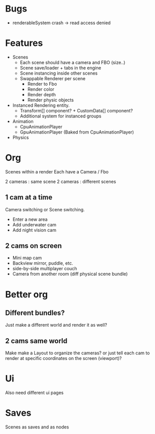 
# Bugs

- renderableSystem crash -> read access denied

# Features

- Scenes
  - Each scene should have a camera and FBO (size..)
  - Scene save/loader + tabs in the engine
  - Scene instancing inside other scenes
  - Swappable Renderer per scene
    - Render to Fbo
    - Render color
    - Render depth
    - Render physic objects
- Instanced Rendering entity.
  - Transform[] component? + CustomData[] component?
  - Additional system for instanced groups
- Animation
  - CpuAnimationPlayer
  - GpuAnimationPlayer (Baked from CpuAnimationPlayer)
- Physics

# Org

Scenes within a render
Each have a Camera / Fbo

2 cameras : same scene
2 cameras : different scenes

## 1 cam at a time

Camera switching or Scene switching.

- Enter a new area
- Add underwater cam
- Add night vision cam

## 2 cams on screen

- Mini map cam
- Backview mirror, puddle, etc.
- side-by-side multiplayer couch
- Camera from another room (diff physical scene bundle)

# Better org

## Different bundles?

Just make a different world and render it as well?

## 2 cams same world

Make make a Layout to organize the cameras?
or just tell each cam to render at specific coordinates on the screen (viewport)?

# Ui

Also need different ui pages

# Saves

Scenes as saves and as nodes
